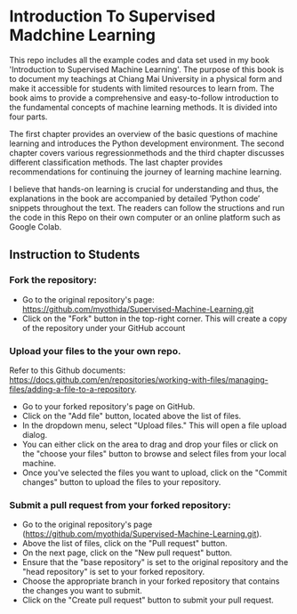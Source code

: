 # Introduction To Supervised Madchine Learning

This repo includes all the example codes and data set used in my book 'Introduction to Supervised Machine Learning'. 
The purpose of this book is to document my teachings at Chiang Mai University in a physical form and make it accessible for students with limited resources to learn from. The book aims to provide a comprehensive and easy-to-follow introduction to the fundamental concepts of machine learning methods. It is divided into four parts.

The first chapter provides an overview of the basic questions of machine learning and introduces the Python development environment. The second chapter covers various regressionmethods and the third chapter discusses different classification methods. The last chapter provides recommendations for continuing the journey of learning machine learning.

I believe that hands-on learning is crucial for understanding and thus, the explanations in the book are accompanied by detailed ’Python code’ snippets throughout the text. The readers can follow the structions and run the code in this Repo on their own computer or an online platform such as Google Colab.

## Instruction to Students

### Fork the repository: 
  - Go to the original repository's page: https://github.com/myothida/Supervised-Machine-Learning.git
  - Click on the "Fork" button in the top-right corner. This will create a copy of the repository under your GitHub account

### Upload your files to the your own repo. 
Refer to this Github documents: https://docs.github.com/en/repositories/working-with-files/managing-files/adding-a-file-to-a-repository. 
  - Go to your forked repository's page on GitHub.
  - Click on the "Add file" button, located above the list of files.
  - In the dropdown menu, select "Upload files." This will open a file upload dialog.
  - You can either click on the area to drag and drop your files or click on the "choose your files" button to browse and select files from your local machine.
  - Once you've selected the files you want to upload, click on the "Commit changes" button to upload the files to your repository.

### Submit a pull request from your forked repository:

  - Go to the original repository's page (https://github.com/myothida/Supervised-Machine-Learning.git).
  - Above the list of files, click on the "Pull request" button.
  - On the next page, click on the "New pull request" button.
  - Ensure that the "base repository" is set to the original repository and the "head repository" is set to your forked repository.
  - Choose the appropriate branch in your forked repository that contains the changes you want to submit.
  - Click on the "Create pull request" button to submit your pull request.

